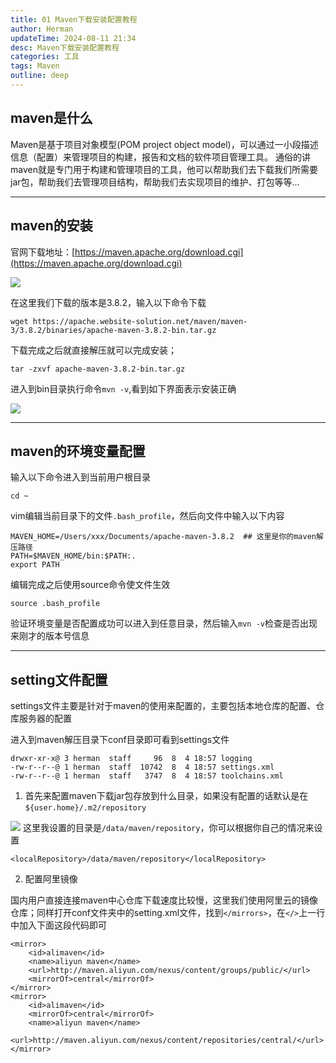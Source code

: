 ```yaml
---
title: 01 Maven下载安装配置教程
author: Herman
updateTime: 2024-08-11 21:34
desc: Maven下载安装配置教程
categories: 工具
tags: Maven
outline: deep
---
```


## maven是什么
Maven是基于项目对象模型(POM project object model)，可以通过一小段描述信息（配置）来管理项目的构建，报告和文档的软件项目管理工具。
通俗的讲maven就是专门用于构建和管理项目的工具，他可以帮助我们去下载我们所需要jar包，帮助我们去管理项目结构，帮助我们去实现项目的维护、打包等等...

---
## maven的安装

官网下载地址：[https://maven.apache.org/download.cgi](https://maven.apache.org/download.cgi)

![](https://cdn.jsdelivr.net/gh/silently9527/images/008i3skNgy1gty0yhdps3j6153091mzj02.jpg)

在这里我们下载的版本是3.8.2，输入以下命令下载

```
wget https://apache.website-solution.net/maven/maven-3/3.8.2/binaries/apache-maven-3.8.2-bin.tar.gz
```

下载完成之后就直接解压就可以完成安装；

```
tar -zxvf apache-maven-3.8.2-bin.tar.gz
```

进入到bin目录执行命令`mvn -v`,看到如下界面表示安装正确

![](https://cdn.jsdelivr.net/gh/silently9527/images/008i3skNgy1gty0uxgzg4j61ok04udhk02.jpg)

---

## maven的环境变量配置

输入以下命令进入到当前用户根目录
```
cd ~
```

vim编辑当前目录下的文件`.bash_profile`，然后向文件中输入以下内容

```
MAVEN_HOME=/Users/xxx/Documents/apache-maven-3.8.2  ## 这里是你的maven解压路径
PATH=$MAVEN_HOME/bin:$PATH:.
export PATH
```

编辑完成之后使用source命令使文件生效

```
source .bash_profile
```

验证环境变量是否配置成功可以进入到任意目录，然后输入`mvn -v`检查是否出现来刚才的版本号信息

---
## setting文件配置

settings文件主要是针对于maven的使用来配置的，主要包括本地仓库的配置、仓库服务器的配置

进入到maven解压目录下conf目录即可看到settings文件

```
drwxr-xr-x@ 3 herman  staff     96  8  4 18:57 logging
-rw-r--r--@ 1 herman  staff  10742  8  4 18:57 settings.xml
-rw-r--r--@ 1 herman  staff   3747  8  4 18:57 toolchains.xml
```

1. 首先来配置maven下载jar包存放到什么目录，如果没有配置的话默认是在`${user.home}/.m2/repository`

![](https://cdn.jsdelivr.net/gh/silently9527/images/008i3skNgy1gty1e6ttpwj61io0jyaer02.jpg)
这里我设置的目录是`/data/maven/repository`，你可以根据你自己的情况来设置

```
<localRepository>/data/maven/repository</localRepository>
```

2. 配置阿里镜像

国内用户直接连接maven中心仓库下载速度比较慢，这里我们使用阿里云的镜像仓库；同样打开conf文件夹中的setting.xml文件，找到`</mirrors>`，在`</>`上一行中加入下面这段代码即可

```
<mirror>
    <id>alimaven</id>
    <name>aliyun maven</name>
    <url>http://maven.aliyun.com/nexus/content/groups/public/</url>
    <mirrorOf>central</mirrorOf>
</mirror>
<mirror>
    <id>alimaven</id>
    <mirrorOf>central</mirrorOf>
    <name>aliyun maven</name>
    <url>http://maven.aliyun.com/nexus/content/repositories/central/</url>
</mirror>
```
